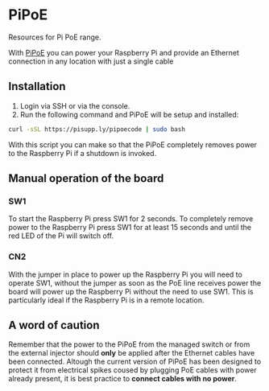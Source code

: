 # PiPoE
Resources for Pi PoE range.

With [PiPoE](https://www.pi-supply.com/product/pi-poe-switch-hat-power-over-ethernet-for-raspberry-pi/) you can power your Raspberry Pi and provide an Ethernet connection in any location with just a single cable

## Installation
1. Login via SSH or via the console.
2. Run the following command and PiPoE will be setup and installed:
```bash
curl -sSL https://pisupp.ly/pipoecode | sudo bash
```

With this script you can make so that the PiPoE completely removes power to the Raspberry Pi if a shutdown is invoked.

## Manual operation of the board
### SW1
To start the Raspberry Pi press SW1 for 2 seconds.
To completely remove power to the Raspberry Pi press SW1 for at least 15 seconds and until the red LED of the Pi will switch off.
### CN2
With the jumper in place to power up the Raspberry Pi you will need to operate SW1, without the jumper as soon as the PoE line receives power the board will power up the Raspberry Pi without the need to use SW1. This is particularly ideal if the Raspberry Pi is in a remote location.

## A word of caution
Remember that the power to the PiPoE from the managed switch or from the external injector should **only** be applied after the Ethernet cables have been connected. Altough the current version of PiPoE has been designed to protect it from electrical spikes coused by plugging PoE cables with power already present, it is best practice to **connect cables with no power**.
